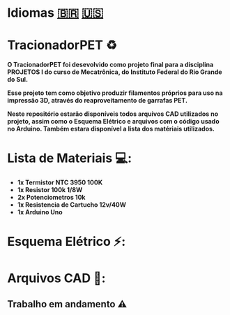 # Idiomas [🇧🇷](https://github.com/ThaylorLT/TracionadorPET/blob/main/README.md) [🇺🇸](https://github.com/ThaylorLT/TracionadorPET/blob/main/README.en.md)

# TracionadorPET ♻️

 <p><b>O TracionadorPET foi desevolvido como projeto final para a disciplina PROJETOS I do curso de Mecatrônica, do Instituto Federal do Rio Grande do Sul.</b></p>
 <p><b>Esse projeto tem como objetivo produzir filamentos próprios para uso na impressão 3D, através do reaproveitamento de garrafas PET.</b></p>
 <p><b>Neste repositório estarão disponíveis todos arquivos CAD utilizados no projeto, assim como o Esquema Elétrico e arquivos com o código usado no Arduino. Também estara disponível a lista dos matériais utilizados.</b></p>

# Lista de Materiais 💻:
- **1x Termistor NTC 3950 100K**
- **1x Resistor 100k 1/8W**
- **2x Potenciometros 10k**
- **1x Resistencia de Cartucho 12v/40W**
- **1x Arduino Uno**

# Esquema Elétrico ⚡:

# Arquivos CAD 🔨:
 
## Trabalho em andamento ⚠️
